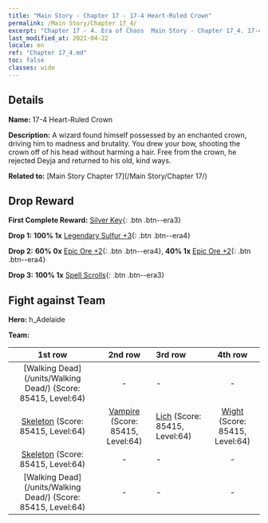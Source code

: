 ```yaml
---
title: "Main Story - Chapter 17 - 17-4 Heart-Ruled Crown"
permalink: /Main Story/Chapter 17_4/
excerpt: "Chapter 17 - 4. Era of Chaos  Main Story - Chapter 17_4. 17-4 Heart-Ruled Crown"
last_modified_at: 2021-04-22
locale: en
ref: "Chapter 17_4.md"
toc: false
classes: wide
---
```


## Details

 **Name:** 17-4 Heart-Ruled Crown

 **Description:** A wizard found himself possessed by an enchanted crown, driving him to madness and brutality. You drew your bow, shooting the crown off of his head without harming a hair. Free from the crown, he rejected Deyja and returned to his old, kind ways.

 **Related to:** [Main Story Chapter 17](/Main Story/Chapter 17/)

## Drop Reward

 **First Complete Reward:** [Silver Key](/Items/con_693/){: .btn .btn--era3}

 **Drop 1:** **100% 1x** [Legendary Sulfur +3](/Items/mat_57/){: .btn .btn--era4}

 **Drop 2:** **60% 0x** [Epic Ore +2](/Items/mat_47/){: .btn .btn--era4}, **40% 1x** [Epic Ore +2](/Items/mat_47/){: .btn .btn--era4}

 **Drop 3:** **100% 1x** [Spell Scrolls](/Items/con_694/){: .btn .btn--era3}


## Fight against Team
 **Hero:** h_Adelaide

 **Team:**


  | 1st row | 2nd row | 3rd row | 4th row |
  |:----:|:----:|:----|:----:|
  | [Walking Dead](/units/Walking Dead/) (Score: 85415, Level:64)  | - | - | - |
  | [Skeleton](/units/Skeleton/) (Score: 85415, Level:64)  | [Vampire](/units/Vampire/) (Score: 85415, Level:64)  | [Lich](/units/Lich/) (Score: 85415, Level:64)  | [Wight](/units/Wight/) (Score: 85415, Level:64)  |
  | [Skeleton](/units/Skeleton/) (Score: 85415, Level:64)  | - | - | - |
  | [Walking Dead](/units/Walking Dead/) (Score: 85415, Level:64)  | - | - | - |


